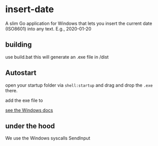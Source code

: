 # insert-date

A slim Go application for Windows that lets you insert the current date (ISO8601) into any text. E.g., 2020-01-20

## building

use build.bat this will generate an .exe file in /dist

## Autostart
open your startup folder via `shell:startup` and drag and drop the `.exe` there. 

add the exe file to

[see the Windows docs](https://support.microsoft.com/en-us/help/4558286/windows-10-add-an-app-to-run-automatically-at-startup)

## under the hood

We use the Windows syscalls SendInput
